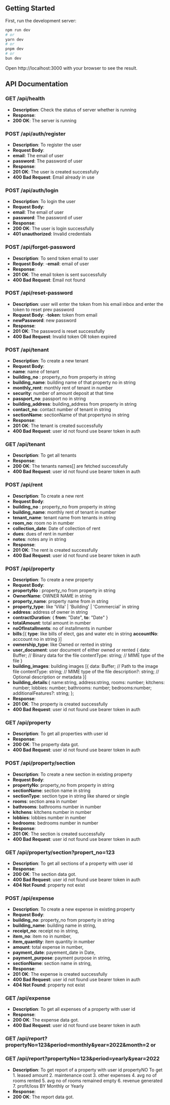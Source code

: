 
## Getting Started

First, run the development server:

```bash
npm run dev
# or
yarn dev
# or
pnpm dev
# or
bun dev
```

Open http://localhost:3000 with your browser to see the result.



## API Documentation

### GET /api/health
- **Description**: Check the status of server whether is running
- **Response**:
- **200 OK**: The server is running



### POST /api/auth/register
- **Description**: To register the user 
- **Request Body**:
- **email**: The email of user
- **password**: The password of user
- **Response**:
- **201 OK**: The user is created successfully
- **400 Bad Request**: Email already in use



### POST /api/auth/login
- **Description**: To login the user 
- **Request Body**:
- **email**: The email of user
- **password**: The password of user
- **Response**:
- **200 OK**: The user is login successfully
- **401 unauthorized**: Invalid credentials



### POST /api/forget-password
- **Description**: To send token email to user
- **Request Body**:
-**email**: email of user
- **Response**:
- **201 OK**: The  email token is sent successfully
- **400 Bad Request**: Email not found



### POST /api/reset-password
- **Description**: user will enter the token from his email inbox and enter the token to reset prev password
- **Request Body**:
-**token**: token from email
- **newPassword**: new password
- **Response**:
- **201 OK**: The password is reset successfully
- **400 Bad Request**: Invalid token OR token expired



### POST /api/tenant
- **Description**: To create a new tenant
- **Request Body**:
- **name**: name of tenant
- **building_no** : property_no from property in string
- **building_name**: building name of that property no in string
- **monthly_rent**: monthly rent of tenant in number
- **security**: number of amount deposit at that time
- **passport_no**: passport  no in string
- **building_address**: building_address from property in string
- **contact_no**: contact number of tenant in string
- **sectionName**: sectionName of that propertyno in string
- **Response**:
- **201 OK**: The tenant is created successfully
- **400 Bad Request**: user id not found use bearer token in auth



### GET /api/tenant
- **Description**: To get all tenants
- **Response**:
- **200 OK**: The tenants names[] are fetched successfully
- **400 Bad Request**: user id not found use bearer token in auth



### POST /api/rent
- **Description**: To create a new rent 
- **Request Body**:
- **building_no** : property_no from property in string
- **building_name**: monthly rent of tenant in number
- **tenant_name**: tenant name from tenants  in string
- **room_no**: room no in number
- **collection_date**: Date of collection of rent 
- **dues**: dues of rent in number
- **notes**: notes any in string
- **Response**:
- **201 OK**: The rent is created successfully
- **400 Bad Request**: user id not found use bearer token in auth



### POST /api/property
- **Description**: To create a new property
- **Request Body**:
- **propertyNo** : property_no from property in string
- **OwnerName**: OWNER NAME in string 
- **property_name**: property name from in string
- **property_type**: like 'Villa' | 'Building' | 'Commercial' in string
- **address**: address of owner in string
- **contractDuration**: {
    **from**: "Date",
    **to**: "Date"
}
- **totalAmount**: total amount in number
- **noOfInstallments**: no of installments in number
- **bills**:[{
    **type**: like bills of elect, gas and water etc in string
    **accountNo**: acccount no in string
}]
- **ownership_type**: like Owned or rented in string
- **user_document**: user document of either owned or rented {
    data: Buffer; // Binary data for the file
    contentType: string; // MIME type of the file
  }
- **building_images**: building images [{ 
    data: Buffer; // Path to the image file
    contentType: string; // MIME type of the file
    description?: string; // Optional description or metadata
  }] 
- **building_details**:{
    name:string,
    address:string,
    rooms: number;
    kitchens: number;
    lobbies: number;
    bathrooms: number;
    bedrooms:number;
    additionalFeatures?: string;
  };  
- **Response**:
- **201 OK**: The property is created successfully
- **400 Bad Request**: user id not found use bearer token in auth



### GET /api/property
- **Description**: To get all properties with user id
- **Response**:
- **200 OK**: The property data got.
- **400 Bad Request**: user id not found use bearer token in auth



### POST /api/property/section
- **Description**: To create a new section in existing property
- **Request Body**:
- **propertyNo**: property_no from property in string
- **sectionName**: section name in string
- **sectionType**: section type in string like shared or single
- **rooms**: section area in number
- **bathrooms**: bathrooms number in number
- **kitchens**: kitchens number in number
- **lobbies**: lobbies number in number
- **bedrooms**: bedrooms number in number
- **Response**:
- **201 OK**: The section is created successfully
- **400 Bad Request**: user id not found use bearer token in auth



### GET /api/property/section?propert_no=123
- **Description**: To get all sections of a property with user id
- **Response**:
- **200 OK**: The section data got.
- **400 Bad Request**: user id not found use bearer token in auth
- **404 Not Found**: property not exist


### POST /api/expense
- **Description**: To create a new expense in existing property
- **Request Body**:
- **building_no**: property_no from property in string
- **building_name**: building name in string,
- **receipt_no**: receipt no in string, 
- **item_no**: item no in number,
- **item_quantity**: item quantity in number
- **amount**: total expense in number, 
- **payment_date**: payement_date in Date, 
- **payment_purpose**: payment purpose in string,
- **sectionName**: section name in string,
- **Response**:
- **201 OK**: The expense is created successfully
- **400 Bad Request**: user id not found use bearer token in auth
- **404 Not Found**: property not exist



### GET /api/expense
- **Description**: To get all expenses of a property with user id
- **Response**:
- **200 OK**: The expense data got.
- **400 Bad Request**: user id not found use bearer token in auth



### GET /api/report?propertyNo=123&period=monthly&year=2022&month=2 or
### GET /api/report?propertyNo=123&period=yearly&year=2022
- **Description**: To get report of a property with user id propertyNO To get 1. leased amount 2. maintenance cost 
      3. other expenses 4. avg no of rooms rented 
      5. avg no of rooms remained empty 
      6. revenue generated 7. profit/loss
      BY Monthly or Yearly
- **Response**:
- **200 OK**: The report data got.

